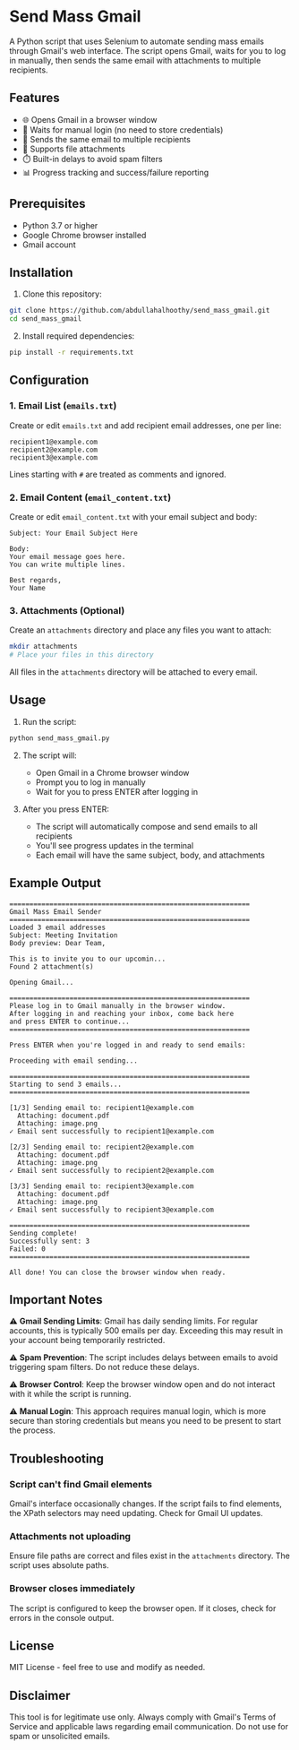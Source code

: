 # Send Mass Gmail

A Python script that uses Selenium to automate sending mass emails through Gmail's web interface. The script opens Gmail, waits for you to log in manually, then sends the same email with attachments to multiple recipients.

## Features

- 🌐 Opens Gmail in a browser window
- 👤 Waits for manual login (no need to store credentials)
- 📧 Sends the same email to multiple recipients
- 📎 Supports file attachments
- ⏱️ Built-in delays to avoid spam filters
- 📊 Progress tracking and success/failure reporting

## Prerequisites

- Python 3.7 or higher
- Google Chrome browser installed
- Gmail account

## Installation

1. Clone this repository:
```bash
git clone https://github.com/abdullahalhoothy/send_mass_gmail.git
cd send_mass_gmail
```

2. Install required dependencies:
```bash
pip install -r requirements.txt
```

## Configuration

### 1. Email List (`emails.txt`)

Create or edit `emails.txt` and add recipient email addresses, one per line:

```
recipient1@example.com
recipient2@example.com
recipient3@example.com
```

Lines starting with `#` are treated as comments and ignored.

### 2. Email Content (`email_content.txt`)

Create or edit `email_content.txt` with your email subject and body:

```
Subject: Your Email Subject Here

Body: 
Your email message goes here.
You can write multiple lines.

Best regards,
Your Name
```

### 3. Attachments (Optional)

Create an `attachments` directory and place any files you want to attach:

```bash
mkdir attachments
# Place your files in this directory
```

All files in the `attachments` directory will be attached to every email.

## Usage

1. Run the script:
```bash
python send_mass_gmail.py
```

2. The script will:
   - Open Gmail in a Chrome browser window
   - Prompt you to log in manually
   - Wait for you to press ENTER after logging in

3. After you press ENTER:
   - The script will automatically compose and send emails to all recipients
   - You'll see progress updates in the terminal
   - Each email will have the same subject, body, and attachments

## Example Output

```
============================================================
Gmail Mass Email Sender
============================================================
Loaded 3 email addresses
Subject: Meeting Invitation
Body preview: Dear Team,

This is to invite you to our upcomin...
Found 2 attachment(s)

Opening Gmail...

============================================================
Please log in to Gmail manually in the browser window.
After logging in and reaching your inbox, come back here
and press ENTER to continue...
============================================================

Press ENTER when you're logged in and ready to send emails: 

Proceeding with email sending...

============================================================
Starting to send 3 emails...
============================================================

[1/3] Sending email to: recipient1@example.com
  Attaching: document.pdf
  Attaching: image.png
✓ Email sent successfully to recipient1@example.com

[2/3] Sending email to: recipient2@example.com
  Attaching: document.pdf
  Attaching: image.png
✓ Email sent successfully to recipient2@example.com

[3/3] Sending email to: recipient3@example.com
  Attaching: document.pdf
  Attaching: image.png
✓ Email sent successfully to recipient3@example.com

============================================================
Sending complete!
Successfully sent: 3
Failed: 0
============================================================

All done! You can close the browser window when ready.
```

## Important Notes

⚠️ **Gmail Sending Limits**: Gmail has daily sending limits. For regular accounts, this is typically 500 emails per day. Exceeding this may result in your account being temporarily restricted.

⚠️ **Spam Prevention**: The script includes delays between emails to avoid triggering spam filters. Do not reduce these delays.

⚠️ **Browser Control**: Keep the browser window open and do not interact with it while the script is running.

⚠️ **Manual Login**: This approach requires manual login, which is more secure than storing credentials but means you need to be present to start the process.

## Troubleshooting

### Script can't find Gmail elements

Gmail's interface occasionally changes. If the script fails to find elements, the XPath selectors may need updating. Check for Gmail UI updates.

### Attachments not uploading

Ensure file paths are correct and files exist in the `attachments` directory. The script uses absolute paths.

### Browser closes immediately

The script is configured to keep the browser open. If it closes, check for errors in the console output.

## License

MIT License - feel free to use and modify as needed.

## Disclaimer

This tool is for legitimate use only. Always comply with Gmail's Terms of Service and applicable laws regarding email communication. Do not use for spam or unsolicited emails.